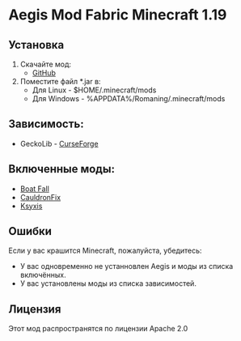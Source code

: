 # Aegis Mod Fabric Minecraft 1.19

## Установка

1. Скачайте мод:
   - [GitHub](https://github.com/fakelog/aegis/releases)
2. Поместите файл *.jar в:
   - Для Linux - $HOME/.minecraft/mods
   - Для Windows - %APPDATA%/Romaning/.minecraft/mods


## Зависимость:

- GeckoLib - [CurseForge](https://www.curseforge.com/minecraft/mc-mods/geckolib)


## Включенные моды:

- [Boat Fall](https://github.com/EcoBuilder13/boat-fall)
- [CauldronFix](https://github.com/omoflop/CauldronFix)
- [Ksyxis](https://github.com/VidTu/Ksyxis)


## Ошибки

Если у вас крашится Minecraft, пожалуйста, убедитесь:
- У вас одновременно не устанновлен Aegis и моды из списка включённых.
- У вас установлены моды из списка зависимостей.

## Лицензия

Этот мод распространятся по лицензии Apache 2.0
